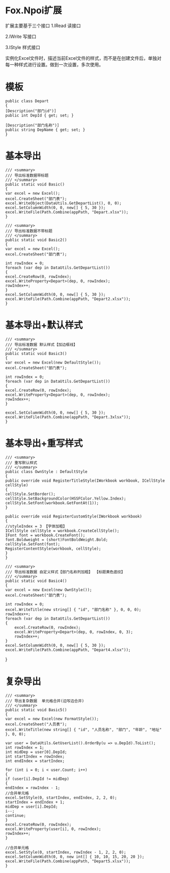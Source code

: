 # Fox.Npoi扩展
扩展主要基于三个接口
1.IRead 读接口

2.IWrite 写接口

3.IStyle 样式接口

实例化Excel文件时，描述当前Excel文件的样式，而不是在创建文件后，单独对每一种样式进行设置。做到一次设置，多次使用。
    
# 模板
	public class Depart
	{
	[Description("部门id")]
	public int DepId { get; set; }

	[Description("部门名称")]
	public string DepName { get; set; }
	}


# 基本导出
	/// <summary>
	/// 导出标准数据带标题
	/// </summary>
	public static void Basic()
	{
	var excel = new Excel();
	excel.CreateSheet("部门表");
	excel.WriteObject(DataUtils.GetDepartList(), 0, 0);
	excel.SetColumnWidth(0, 0, new[] { 5, 30 });
	excel.WriteFile(Path.Combine(appPath, "Depart.xlsx"));
	}

	/// <summary>
	/// 导出标准数据不带标题
	/// </summary>
	public static void Basic2()
	{
	var excel = new Excel();
	excel.CreateSheet("部门表");

	int rowIndex = 0;
	foreach (var dep in DataUtils.GetDepartList())
	{
	excel.CreateRow(0, rowIndex);
	excel.WriteProperty<Depart>(dep, 0, rowIndex);
	rowIndex++;
	}
	excel.SetColumnWidth(0, 0, new[] { 5, 30 });
	excel.WriteFile(Path.Combine(appPath, "Depart2.xlsx"));
	}

# 基本导出+默认样式
	/// <summary>
	/// 导出标准数据 默认样式【加边框线】
	/// </summary>
	public static void Basic3()
	{
	var excel = new Excel(new DefaultStyle());
	excel.CreateSheet("部门表");
	
	int rowIndex = 0;
	foreach (var dep in DataUtils.GetDepartList())
	{
	excel.CreateRow(0, rowIndex);
	excel.WriteProperty<Depart>(dep, 0, rowIndex);
	rowIndex++;
	}
	
	excel.SetColumnWidth(0, 0, new[] { 5, 30 });
	excel.WriteFile(Path.Combine(appPath, "Depart.3xlsx"));
	}

# 基本导出+重写样式
	/// <summary>
	/// 重写默认样式
	/// </summary>
	public class OwnStyle : DefaultStyle
	{
	public override void RegisterTitleStyle(IWorkbook workbook, ICellStyle cellStyle)
	{
	cellStyle.SetBorder();
	cellStyle.SetBackgroundColor(HSSFColor.Yellow.Index);
	cellStyle.SetFont(workbook.GetFontAt(1));
	}

	public override void RegisterCustomStyle(IWorkbook workbook)
	{
	//styleIndex = 3 【字体加粗】
	ICellStyle cellStyle = workbook.CreateCellStyle();
	IFont font = workbook.CreateFont();
	font.Boldweight = (short)FontBoldWeight.Bold;
	cellStyle.SetFont(font);
	RegisterContentStyle(workbook, cellStyle);
	}
	}

	/// <summary>
	/// 导出标准数据 自定义样式【部门名称列加粗】 【标题黄色底纹】
	/// </summary>
	public static void Basic4()
	{
	var excel = new Excel(new OwnStyle());
	excel.CreateSheet("部门表");

	int rowIndex = 0;
	excel.WriteTitle(new string[] { "id", "部门名称" }, 0, 0, 0);
	rowIndex++;
	foreach (var dep in DataUtils.GetDepartList())
	{
		excel.CreateRow(0, rowIndex);
		excel.WriteProperty<Depart>(dep, 0, rowIndex, 0, 3);
		rowIndex++;
	}
	excel.SetColumnWidth(0, 0, new[] { 5, 30 });
	excel.WriteFile(Path.Combine(appPath, "Depart4.xlsx"));
}

# 复杂导出
	/// <summary>
	/// 导出复杂数据  单元格合并(边写边合并)
	/// </summary>
	public static void Basic5()
	{
	var excel = new Excel(new FormatStyle());
	excel.CreateSheet("人员表");
	excel.WriteTitle(new string[] { "id", "人员名称", "部门", "年龄", "地址" }, 0, 0);

	var user = DataUtils.GetUserList().OrderBy(u => u.DepId).ToList();
	int rowIndex = 1;
	int midDep = user[0].DepId;
	int startIndex = rowIndex;
	int endIndex = startIndex;

	for (int i = 0; i < user.Count; i++)
	{
	if (user[i].DepId != midDep)
	{
	endIndex = rowIndex - 1;
	//合并单元格
	excel.SetStyle(0, startIndex, endIndex, 2, 2, 0);
	startIndex = endIndex + 1;
	midDep = user[i].DepId;
	i--;
	continue;
	}
	excel.CreateRow(0, rowIndex);
	excel.WriteProperty(user[i], 0, rowIndex);
	rowIndex++;
	}

	//合并单元格
	excel.SetStyle(0, startIndex, rowIndex - 1, 2, 2, 0);
	excel.SetColumnWidth(0, 0, new int[] { 10, 10, 15, 20, 20 });
	excel.WriteFile(Path.Combine(appPath, "Depart5.xlsx"));
	}

